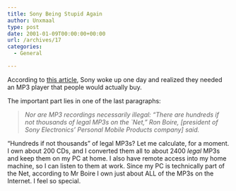 ```yaml
---
title: Sony Being Stupid Again
author: Unxmaal
type: post
date: 2001-01-09T00:00:00+00:00
url: /archives/17
categories:
  - General

---
```

According to [this article][1], Sony woke up one day and realized they needed an MP3 player that people would actually buy. 

The important part lies in one of the last paragraphs: 

> _Nor are MP3 recordings necessarily illegal: &#8220;There are hundreds if not thousands of legal MP3s on the \`Net,&#8221; Ron Boire, [president of Sony Electronics&#8217; Personal Mobile Products company] said._

&#8220;Hundreds if not thousands&#8221; of legal MP3s? Let me calculate, for a moment. I own about 200 CDs, and I converted them all to about 2400 _legal_ MP3s and keep them on my PC at home. I also have remote access into my home machine, so I can listen to them at work. Since my PC is technically part of the Net, according to Mr Boire I own just about ALL of the MP3s on the Internet. I feel so special.

 [1]: http://www.msnbc.com/news/512640.asp?cp1=1